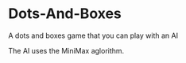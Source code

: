 # Dots-And-Boxes
A dots and boxes game that you can play with an AI

The AI uses the MiniMax aglorithm.
